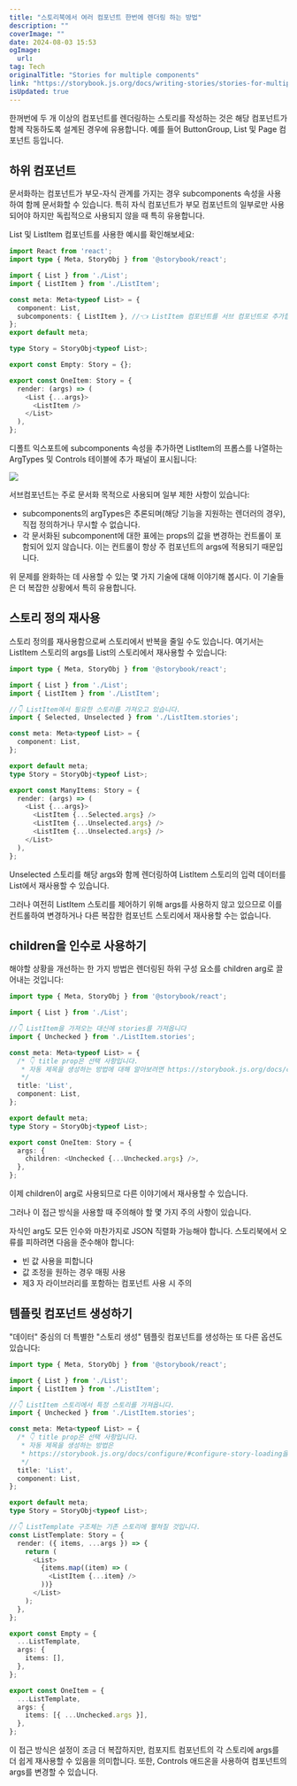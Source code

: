 ```yaml
---
title: "스토리북에서 여러 컴포넌트 한번에 렌더링 하는 방법"
description: ""
coverImage: ""
date: 2024-08-03 15:53
ogImage: 
  url: 
tag: Tech
originalTitle: "Stories for multiple components"
link: "https://storybook.js.org/docs/writing-stories/stories-for-multiple-components"
isUpdated: true
---
```







한꺼번에 두 개 이상의 컴포넌트를 렌더링하는 스토리를 작성하는 것은 해당 컴포넌트가 함께 작동하도록 설계된 경우에 유용합니다. 예를 들어 ButtonGroup, List 및 Page 컴포넌트 등입니다.

## 하위 컴포넌트

문서화하는 컴포넌트가 부모-자식 관계를 가지는 경우 subcomponents 속성을 사용하여 함께 문서화할 수 있습니다. 특히 자식 컴포넌트가 부모 컴포넌트의 일부로만 사용되어야 하지만 독립적으로 사용되지 않을 때 특히 유용합니다.

List 및 ListItem 컴포넌트를 사용한 예시를 확인해보세요:



```typescript
import React from 'react';
import type { Meta, StoryObj } from '@storybook/react';

import { List } from './List';
import { ListItem } from './ListItem';

const meta: Meta<typeof List> = {
  component: List,
  subcomponents: { ListItem }, //👈 ListItem 컴포넌트를 서브 컴포넌트로 추가합니다
};
export default meta;

type Story = StoryObj<typeof List>;

export const Empty: Story = {};

export const OneItem: Story = {
  render: (args) => (
    <List {...args}>
      <ListItem />
    </List>
  ),
};
```

디폴트 익스포트에 subcomponents 속성을 추가하면 ListItem의 프롭스를 나열하는 ArgTypes 및 Controls 테이블에 추가 패널이 표시됩니다:

<img src="/assets/img/Storiesformultiplecomponents_0.png" />

서브컴포넌트는 주로 문서화 목적으로 사용되며 일부 제한 사항이 있습니다:



- subcomponents의 argTypes은 추론되며(해당 기능을 지원하는 렌더러의 경우), 직접 정의하거나 무시할 수 없습니다.
- 각 문서화된 subcomponent에 대한 표에는 props의 값을 변경하는 컨트롤이 포함되어 있지 않습니다. 이는 컨트롤이 항상 주 컴포넌트의 args에 적용되기 때문입니다.

위 문제를 완화하는 데 사용할 수 있는 몇 가지 기술에 대해 이야기해 봅시다. 이 기술들은 더 복잡한 상황에서 특히 유용합니다.

## 스토리 정의 재사용

스토리 정의를 재사용함으로써 스토리에서 반복을 줄일 수도 있습니다. 여기서는 ListItem 스토리의 args를 List의 스토리에서 재사용할 수 있습니다:



```typescript
import type { Meta, StoryObj } from '@storybook/react';

import { List } from './List';
import { ListItem } from './ListItem';

//👇 ListItem에서 필요한 스토리를 가져오고 있습니다.
import { Selected, Unselected } from './ListItem.stories';

const meta: Meta<typeof List> = {
  component: List,
};

export default meta;
type Story = StoryObj<typeof List>;

export const ManyItems: Story = {
  render: (args) => (
    <List {...args}>
      <ListItem {...Selected.args} />
      <ListItem {...Unselected.args} />
      <ListItem {...Unselected.args} />
    </List>
  ),
};
```

Unselected 스토리를 해당 args와 함께 렌더링하여 ListItem 스토리의 입력 데이터를 List에서 재사용할 수 있습니다.

그러나 여전히 ListItem 스토리를 제어하기 위해 args를 사용하지 않고 있으므로 이를 컨트롤하여 변경하거나 다른 복잡한 컴포넌트 스토리에서 재사용할 수는 없습니다.

## children을 인수로 사용하기



해야할 상황을 개선하는 한 가지 방법은 렌더링된 하위 구성 요소를 children arg로 끌어내는 것입니다:

```typescript
import type { Meta, StoryObj } from '@storybook/react';

import { List } from './List';

//👇 ListItem을 가져오는 대신에 stories를 가져옵니다
import { Unchecked } from './ListItem.stories';

const meta: Meta<typeof List> = {
  /* 👇 title prop은 선택 사항입니다.
   * 자동 제목을 생성하는 방법에 대해 알아보려면 https://storybook.js.org/docs/configure/#configure-story-loading을 참조하세요
   */
  title: 'List',
  component: List,
};

export default meta;
type Story = StoryObj<typeof List>;

export const OneItem: Story = {
  args: {
    children: <Unchecked {...Unchecked.args} />,
  },
};
```

이제 children이 arg로 사용되므로 다른 이야기에서 재사용할 수 있습니다.

그러나 이 접근 방식을 사용할 때 주의해야 할 몇 가지 주의 사항이 있습니다.



자식인 arg도 모든 인수와 마찬가지로 JSON 직렬화 가능해야 합니다. 스토리북에서 오류를 피하려면 다음을 준수해야 합니다:

- 빈 값 사용을 피합니다
- 값 조정을 원하는 경우 매핑 사용
- 제3 자 라이브러리를 포함하는 컴포넌트 사용 시 주의

## 템플릿 컴포넌트 생성하기

"데이터" 중심의 더 특별한 "스토리 생성" 템플릿 컴포넌트를 생성하는 또 다른 옵션도 있습니다:



```typescript
import type { Meta, StoryObj } from '@storybook/react';

import { List } from './List';
import { ListItem } from './ListItem';

//👇 ListItem 스토리에서 특정 스토리를 가져옵니다.
import { Unchecked } from './ListItem.stories';

const meta: Meta<typeof List> = {
  /* 👇 title prop은 선택 사항입니다.
   * 자동 제목을 생성하는 방법은
   * https://storybook.js.org/docs/configure/#configure-story-loading을 참조하세요
   */
  title: 'List',
  component: List,
};

export default meta;
type Story = StoryObj<typeof List>;

//👇 ListTemplate 구조체는 기존 스토리에 펼쳐질 것입니다.
const ListTemplate: Story = {
  render: ({ items, ...args }) => {
    return (
      <List>
        {items.map((item) => (
          <ListItem {...item} />
        ))}
      </List>
    );
  },
};

export const Empty = {
  ...ListTemplate,
  args: {
    items: [],
  },
};

export const OneItem = {
  ...ListTemplate,
  args: {
    items: [{ ...Unchecked.args }],
  },
};
```

이 접근 방식은 설정이 조금 더 복잡하지만, 컴포지트 컴포넌트의 각 스토리에 args를 더 쉽게 재사용할 수 있음을 의미합니다. 또한, Controls 애드온을 사용하여 컴포넌트의 args를 변경할 수 있습니다.